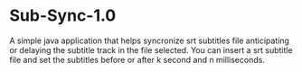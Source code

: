 # Sub-Sync-1.0
A simple java application that helps syncronize srt subtitles file anticipating or delaying the subtitle track in the file selected.
You can insert a srt subtitle file and set the subtitles before or after k second and n milliseconds.
